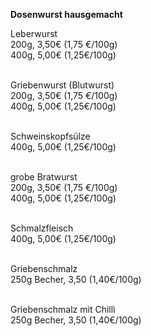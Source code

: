 **Dosenwurst hausgemacht**

Leberwurst\
200g, 3,50€ (1,75 €/100g)\
400g, 5,00€ (1,25€/100g)\
<br>

Griebenwurst (Blutwurst)\
200g, 3,50€ (1,75 €/100g)\
400g, 5,00€ (1,25€/100g)\
<br>

Schweinskopfsülze\
400g, 5,00€ (1,25€/100g)\
<br>

grobe Bratwurst\
200g, 3,50€ (1,75 €/100g)\
400g, 5,00€ (1,25€/100g)\
<br>

Schmalzfleisch\
400g, 5,00€ (1,25€/100g)\
<br>

Griebenschmalz\
250g Becher, 3,50 (1,40€/100g)\
<br>

Griebenschmalz mit Chilli\
250g Becher, 3,50 (1,40€/100g)
